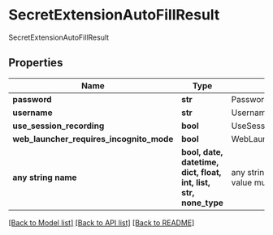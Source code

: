 # SecretExtensionAutoFillResult

SecretExtensionAutoFillResult

## Properties
Name | Type | Description | Notes
------------ | ------------- | ------------- | -------------
**password** | **str** | Password | [optional] 
**username** | **str** | Username | [optional] 
**use_session_recording** | **bool** | UseSessionRecording | [optional] 
**web_launcher_requires_incognito_mode** | **bool** | WebLauncherRequiresIncognitoMode | [optional] 
**any string name** | **bool, date, datetime, dict, float, int, list, str, none_type** | any string name can be used but the value must be the correct type | [optional]

[[Back to Model list]](../README.md#documentation-for-models) [[Back to API list]](../README.md#documentation-for-api-endpoints) [[Back to README]](../README.md)


